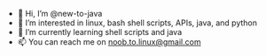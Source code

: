 - 👋 Hi, I’m @new-to-java
- 👀 I’m interested in linux, bash shell scripts, APIs, java, and python
- 🌱 I’m currently learning shell scripts and java
- 📫 You can reach me on noob.to.linux@gmail.com

<!---
noob-to-linux/noob-to-linux is a ✨ special ✨ repository because its `README.md` (this file) appears on your GitHub profile.
You can click the Preview link to take a look at your changes.
--->
